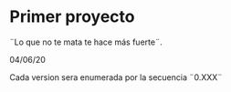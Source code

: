 # Primer proyecto
 ¨Lo que no te mata te hace más fuerte¨.

04/06/20

Cada version sera enumerada por la secuencia ¨0.XXX¨



